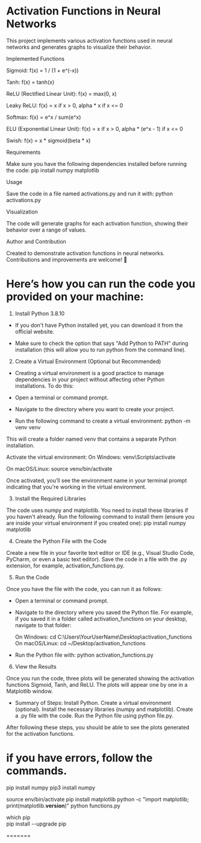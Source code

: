 
# Activation Functions in Neural Networks

This project implements various activation functions used in neural networks and generates graphs to visualize their behavior.


 Implemented Functions

Sigmoid: f(x) = 1 / (1 + e^(-x))

Tanh: f(x) = tanh(x)

ReLU (Rectified Linear Unit): f(x) = max(0, x)

Leaky ReLU: f(x) = x if x > 0, alpha * x if x <= 0

Softmax: f(x) = e^x / sum(e^x)

ELU (Exponential Linear Unit): f(x) = x if x > 0, alpha * (e^x - 1) if x <= 0

Swish: f(x) = x * sigmoid(beta * x)


Requirements

Make sure you have the following dependencies installed before running the code:
pip install numpy matplotlib


Usage

Save the code in a file named activations.py and run it with:
python activations.py


Visualization

The code will generate graphs for each activation function, showing their behavior over a range of values.


Author and Contribution

Created to demonstrate activation functions in neural networks. Contributions and improvements are welcome! 🚀


# Here’s how you can run the code you provided on your machine:

1. Install Python 3.8.10

- If you don't have Python installed yet, you can download it from the official website.

- Make sure to check the option that says "Add Python to PATH" during installation (this will allow you to run python from the command line).


2. Create a Virtual Environment (Optional but Recommended)

- Creating a virtual environment is a good practice to manage dependencies in your project without affecting other Python installations. To do this:

- Open a terminal or command prompt.

- Navigate to the directory where you want to create your project.

- Run the following command to create a virtual environment:
  python -m venv venv

This will create a folder named venv that contains a separate Python installation.

Activate the virtual environment:
 On Windows: venv\Scripts\activate

 On macOS/Linux: source venv/bin/activate

 Once activated, you’ll see the environment name in your terminal prompt indicating that you're working in the virtual environment.


3. Install the Required Libraries

The code uses numpy and matplotlib. You need to install these libraries if you haven't already. Run the following command to install them (ensure you are inside your virtual environment if you created one):
pip install numpy matplotlib


4. Create the Python File with the Code

Create a new file in your favorite text editor or IDE (e.g., Visual Studio Code, PyCharm, or even a basic text editor). Save the code in a file with the .py extension, for example, activation_functions.py.


5. Run the Code

Once you have the file with the code, you can run it as follows:

- Open a terminal or command prompt.

- Navigate to the directory where you saved the Python file. For example, if you saved it in a folder called activation_functions on your desktop, navigate to that folder:

   On Windows: cd C:\Users\YourUserName\Desktop\activation_functions
   On macOS/Linux: cd ~/Desktop/activation_functions

- Run the Python file with: python activation_functions.py


6. View the Results

Once you run the code, three plots will be generated showing the activation functions Sigmoid, Tanh, and ReLU. The plots will appear one by one in a Matplotlib window.

- Summary of Steps:
   Install Python.
   Create a virtual environment (optional).
   Install the necessary libraries (numpy and matplotlib).
   Create a .py file with the code.
   Run the Python file using python file.py.

After following these steps, you should be able to see the plots generated for the activation functions. 



# if you have errors, follow the commands.

pip install numpy
pip3 install numpy

source env/bin/activate
pip install matplotlib
python -c "import matplotlib; print(matplotlib.__version__)"
python functions.py

which pip  
pip install --upgrade pip

=======

